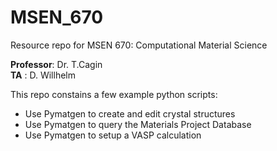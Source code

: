 # MSEN_670
Resource repo for MSEN 670: Computational Material Science

<strong>Professor</strong>: Dr. T.Cagin<br><strong>TA</strong>       : D. Willhelm</br>




This repo constains a few example python scripts: 
* Use Pymatgen to create and edit crystal structures
* Use Pymatgen to query the Materials Project Database
* Use Pymatgen to setup a VASP calculation
